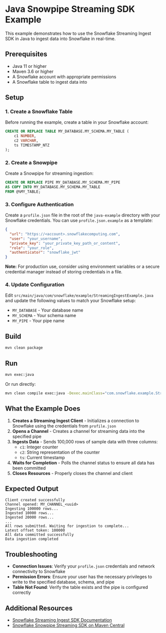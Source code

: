# Java Snowpipe Streaming SDK Example

This example demonstrates how to use the Snowflake Streaming Ingest SDK in Java to ingest data into Snowflake in real-time.

## Prerequisites

- Java 11 or higher
- Maven 3.6 or higher
- A Snowflake account with appropriate permissions
- A Snowflake table to ingest data into

## Setup

### 1. Create a Snowflake Table

Before running the example, create a table in your Snowflake account:

```sql
CREATE OR REPLACE TABLE MY_DATABASE.MY_SCHEMA.MY_TABLE (
    c1 NUMBER,
    c2 VARCHAR,
    ts TIMESTAMP_NTZ
);
```

### 2. Create a Snowpipe

Create a Snowpipe for streaming ingestion:

```sql
CREATE OR REPLACE PIPE MY_DATABASE.MY_SCHEMA.MY_PIPE 
AS COPY INTO MY_DATABASE.MY_SCHEMA.MY_TABLE 
FROM @%MY_TABLE;
```

### 3. Configure Authentication

Create a `profile.json` file in the root of the `java-example` directory with your Snowflake credentials. You can use `profile.json.example` as a template:

```json
{
  "url": "https://<account>.snowflakecomputing.com",
  "user": "your_username",
  "private_key": "your_private_key_path_or_content",
  "role": "your_role",
  "authenticator": "snowflake_jwt"
}
```

**Note:** For production use, consider using environment variables or a secure credential manager instead of storing credentials in a file.

### 4. Update Configuration

Edit `src/main/java/com/snowflake/example/StreamingIngestExample.java` and update the following values to match your Snowflake setup:

- `MY_DATABASE` - Your database name
- `MY_SCHEMA` - Your schema name  
- `MY_PIPE` - Your pipe name

## Build

```bash
mvn clean package
```

## Run

```bash
mvn exec:java
```

Or run directly:

```bash
mvn clean compile exec:java -Dexec.mainClass="com.snowflake.example.StreamingIngestExample"
```

## What the Example Does

1. **Creates a Streaming Ingest Client** - Initializes a connection to Snowflake using the credentials from `profile.json`
2. **Opens a Channel** - Creates a channel for streaming data into the specified pipe
3. **Ingests Data** - Sends 100,000 rows of sample data with three columns:
   - `c1`: Integer counter
   - `c2`: String representation of the counter
   - `ts`: Current timestamp
4. **Waits for Completion** - Polls the channel status to ensure all data has been committed
5. **Closes Resources** - Properly closes the channel and client

## Expected Output

```
Client created successfully
Channel opened: MY_CHANNEL_<uuid>
Ingesting 100000 rows...
Ingested 10000 rows...
Ingested 20000 rows...
...
All rows submitted. Waiting for ingestion to complete...
Latest offset token: 100000
All data committed successfully
Data ingestion completed
```

## Troubleshooting

- **Connection Issues**: Verify your `profile.json` credentials and network connectivity to Snowflake
- **Permission Errors**: Ensure your user has the necessary privileges to write to the specified database, schema, and pipe
- **Table Not Found**: Verify the table exists and the pipe is configured correctly

## Additional Resources

- [Snowflake Streaming Ingest SDK Documentation](https://docs.snowflake.com/en/user-guide/data-load-snowpipe-streaming)
- [Snowflake Snowpipe Streaming SDK on Maven Central](https://repo1.maven.org/maven2/com/snowflake/snowpipe-streaming/)

